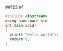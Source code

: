 ##123
#1
```c
#include <iostream>
using namespace std
int main(void)
{
  printf("Hello world");
  return 0;
}
```
